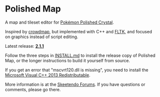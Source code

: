 # Polished Map

A map and tileset editor for [Pokémon Polished Crystal](https://github.com/roukaour/polishedcrystal).

Inspired by [crowdmap](https://github.com/yenatch/crowdmap), but implemented with C++ and [FLTK](http://www.fltk.org/), and focused on graphics instead of script editing.

Latest release: [**2.1.1**](https://github.com/roukaour/polished-map/releases/tag/v2.1.1)

Follow the three steps in [INSTALL.md](INSTALL.md) to install the release copy of Polished Map, or the longer instructions to build it yourself from source.

If you get an error that "mscvrt120.dll is missing", you need to install the [Microsoft Visual C++ 2013 Redistributable](https://www.microsoft.com/en-us/download/details.aspx?id=40784).

More information is at the [Skeetendo Forums](https://hax.iimarckus.org/topic/7222/). If you have questions or comments, please go there.
